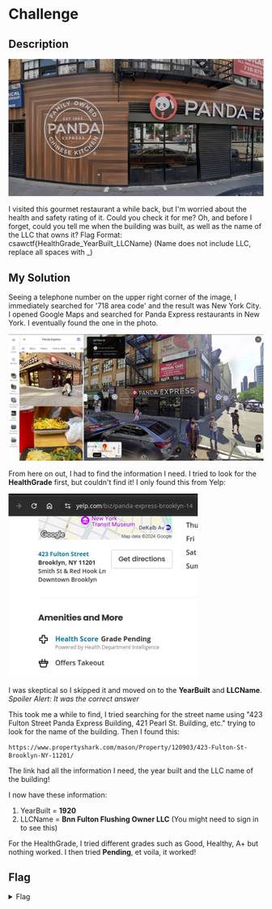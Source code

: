 # Challenge

## Description

<img src = "panda.jpg">

I visited this gourmet restaurant a while back, but I'm worried about the health and safety rating of it. Could you check it for me? Oh, and before I forget, could you tell me when the building was built, as well as the name of the LLC that owns it? Flag Format: csawctf{HealthGrade_YearBuilt_LLCName} (Name does not include LLC, replace all spaces with _)

## My Solution

Seeing a telephone number on the upper right corner of the image, I immediately searched for '718 area code' and the result was New York City. I opened Google Maps and searched for Panda Express restaurants in New York. I eventually found the one in the photo.

<img src = "location.png">

From here on out, I had to find the information I need. I tried to look for the **HealthGrade** first, but couldn't find it! I only found this from Yelp:

<img src = "yelp.jpg">

I was skeptical so I skipped it and moved on to the **YearBuilt** and **LLCName**. *Spoiler Alert: It was the correct answer*

This took me a while to find, I tried searching for the street name using "423 Fulton Street Panda Express Building, 421 Pearl St. Building, etc." trying to look for the name of the building. Then I found this:

```
https://www.propertyshark.com/mason/Property/120903/423-Fulton-St-Brooklyn-NY-11201/
```

The link had all the information I need, the year built and the LLC name of the building!

I now have these information:

1. YearBuilt = **1920**
2. LLCName = **Bnn Fulton Flushing Owner LLC** (You might need to sign in to see this)

For the HealthGrade, I tried different grades such as Good, Healthy, A+ but nothing worked. I then tried **Pending**, et voila, it worked!

## Flag

<details> 
  <summary>Flag</summary>
   csawctf{Pending_1920_Bnn_Fulton_Flushing_Owner}
</details>